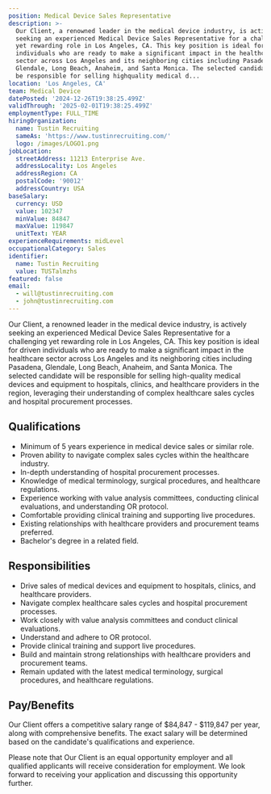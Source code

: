 ```yaml
---
position: Medical Device Sales Representative
description: >-
  Our Client, a renowned leader in the medical device industry, is actively
  seeking an experienced Medical Device Sales Representative for a challenging
  yet rewarding role in Los Angeles, CA. This key position is ideal for driven
  individuals who are ready to make a significant impact in the healthcare
  sector across Los Angeles and its neighboring cities including Pasadena,
  Glendale, Long Beach, Anaheim, and Santa Monica. The selected candidate will
  be responsible for selling highquality medical d...
location: 'Los Angeles, CA'
team: Medical Device
datePosted: '2024-12-26T19:38:25.499Z'
validThrough: '2025-02-01T19:38:25.499Z'
employmentType: FULL_TIME
hiringOrganization:
  name: Tustin Recruiting
  sameAs: 'https://www.tustinrecruiting.com/'
  logo: /images/LOGO1.png
jobLocation:
  streetAddress: 11213 Enterprise Ave.
  addressLocality: Los Angeles
  addressRegion: CA
  postalCode: '90012'
  addressCountry: USA
baseSalary:
  currency: USD
  value: 102347
  minValue: 84847
  maxValue: 119847
  unitText: YEAR
experienceRequirements: midLevel
occupationalCategory: Sales
identifier:
  name: Tustin Recruiting
  value: TUSTalmzhs
featured: false
email:
  - will@tustinrecruiting.com
  - john@tustinrecruiting.com
---
```




Our Client, a renowned leader in the medical device industry, is actively seeking an experienced Medical Device Sales Representative for a challenging yet rewarding role in Los Angeles, CA. This key position is ideal for driven individuals who are ready to make a significant impact in the healthcare sector across Los Angeles and its neighboring cities including Pasadena, Glendale, Long Beach, Anaheim, and Santa Monica. The selected candidate will be responsible for selling high-quality medical devices and equipment to hospitals, clinics, and healthcare providers in the region, leveraging their understanding of complex healthcare sales cycles and hospital procurement processes.

## Qualifications
- Minimum of 5 years experience in medical device sales or similar role.
- Proven ability to navigate complex sales cycles within the healthcare industry.
- In-depth understanding of hospital procurement processes.
- Knowledge of medical terminology, surgical procedures, and healthcare regulations.
- Experience working with value analysis committees, conducting clinical evaluations, and understanding OR protocol.
- Comfortable providing clinical training and supporting live procedures.
- Existing relationships with healthcare providers and procurement teams preferred.
- Bachelor's degree in a related field.

## Responsibilities
- Drive sales of medical devices and equipment to hospitals, clinics, and healthcare providers.
- Navigate complex healthcare sales cycles and hospital procurement processes.
- Work closely with value analysis committees and conduct clinical evaluations.
- Understand and adhere to OR protocol.
- Provide clinical training and support live procedures.
- Build and maintain strong relationships with healthcare providers and procurement teams.
- Remain updated with the latest medical terminology, surgical procedures, and healthcare regulations.

## Pay/Benefits
Our Client offers a competitive salary range of $84,847 - $119,847 per year, along with comprehensive benefits. The exact salary will be determined based on the candidate's qualifications and experience. 

Please note that Our Client is an equal opportunity employer and all qualified applicants will receive consideration for employment. We look forward to receiving your application and discussing this opportunity further.
